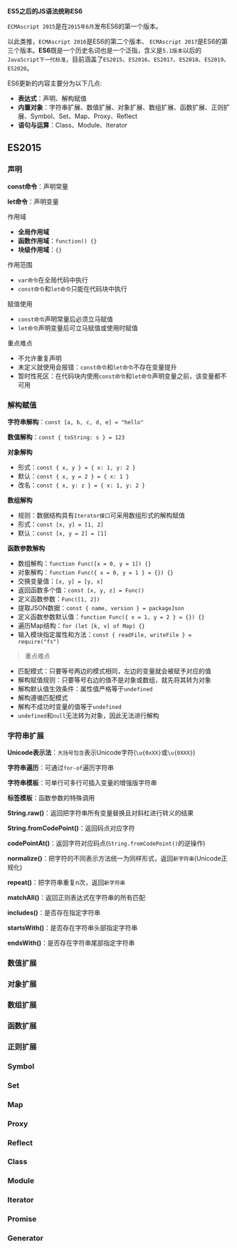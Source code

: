 
**ES5之后的JS语法统称ES6**

`ECMAscript 2015`是在`2015年6月`发布ES6的第一个版本。

以此类推，`ECMAscript 2016`是ES6的第二个版本、 `ECMAscript 2017`是ES6的第三个版本。**ES6**既是一个历史名词也是一个泛指，含义是`5.1版本`以后的`JavaScript下一代标准`，目前涵盖了`ES2015`、`ES2016`、`ES2017`、`ES2018`、`ES2019`、`ES2020`。

ES6更新的内容主要分为以下几点:

- **表达式**：声明、解构赋值
- **内置对象**：字符串扩展、数值扩展、对象扩展、数组扩展、函数扩展、正则扩展、Symbol、Set、Map、Proxy、Reflect
- **语句与运算**：Class、Module、Iterator

## ES2015

### 声明

**const命令**：声明常量

**let命令**：声明变量

作用域

- **全局作用域**
- **函数作用域**：`function() {}`
- **块级作用域**：`{}`

作用范围

- `var命令`在全局代码中执行
- `const命令`和`let命令`只能在代码块中执行

赋值使用

- `const命令`声明常量后必须立马赋值
- `let命令`声明变量后可立马赋值或使用时赋值

重点难点

- 不允许重复声明
- 未定义就使用会报错：`const命令`和`let命令`不存在变量提升
- 暂时性死区：在代码块内使用`const命令`和`let命令`声明变量之前，该变量都不可用

### 解构赋值

**字符串解构**：`const [a, b, c, d, e] = "hello"`

**数值解构**：`const { toString: s } = 123`

**对象解构**

- 形式：`const { x, y } = { x: 1, y: 2 }`
- 默认：`const { x, y = 2 } = { x: 1 }`
- 改名：`const { x, y: z } = { x: 1, y: 2 }`

**数组解构**

- 规则：数据结构具有`Iterator接口`可采用数组形式的解构赋值
- 形式：`const [x, y] = [1, 2]`
- 默认：`const [x, y = 2] = [1]`


**函数参数解构**

- 数组解构：`function Func([x = 0, y = 1]) {}`
- 对象解构：`function Func({ x = 0, y = 1 } = {}) {}`
- 交换变量值：`[x, y] = [y, x]`
- 返回函数多个值：`const [x, y, z] = Func()`
- 定义函数参数：`Func([1, 2])`
- 提取JSON数据：`const { name, version } = packageJson`
- 定义函数参数默认值：`function Func({ x = 1, y = 2 } = {}) {}`
- 遍历Map结构：`for (let [k, v] of Map) {}`
- 输入模块指定属性和方法：`const { readFile, writeFile } = require("fs")`

> 重点难点
> 
- 匹配模式：只要等号两边的模式相同，左边的变量就会被赋予对应的值
- 解构赋值规则：只要等号右边的值不是对象或数组，就先将其转为对象
- 解构默认值生效条件：属性值严格等于`undefined`
- 解构遵循匹配模式
- 解构不成功时变量的值等于`undefined`
- `undefined`和`null`无法转为对象，因此无法进行解构

### 字符串扩展

**Unicode表示法**：`大括号包含`表示Unicode字符(`\u{0xXX}`或`\u{0XXX}`)

**字符串遍历**：可通过`for-of`遍历字符串 

**字符串模板**：可单行可多行可插入变量的增强版字符串

**标签模板**：函数参数的特殊调用

**String.raw()**：返回把字符串所有变量替换且对斜杠进行转义的结果 

**String.fromCodePoint()**：返回码点对应字符

**codePointAt()**：返回字符对应码点(`String.fromCodePoint()`的逆操作)

**normalize()**：把字符的不同表示方法统一为同样形式，返回`新字符串`(Unicode正规化)  

**repeat()**：把字符串重复n次，返回`新字符串`  

**matchAll()**：返回正则表达式在字符串的所有匹配 

**includes()**：是否存在指定字符串  

**startsWith()**：是否存在字符串头部指定字符串 

**endsWith()**：是否存在字符串尾部指定字符串

### 数值扩展

### 对象扩展

### 数组扩展

### 函数扩展

### 正则扩展

### Symbol

### Set

### Map

### Proxy

### Reflect

### Class

### Module

### Iterator

### Promise

### Generator